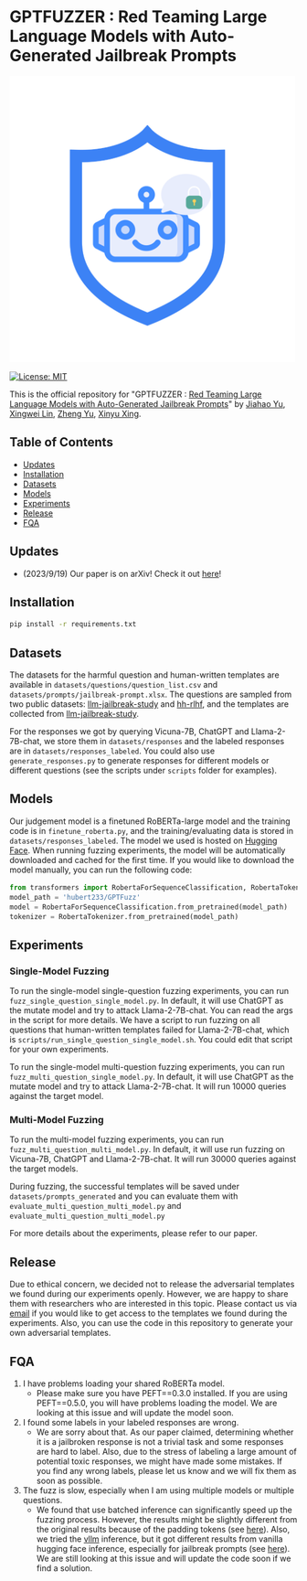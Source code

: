 # GPTFUZZER : Red Teaming Large Language Models with Auto-Generated Jailbreak Prompts

<img src="./sources/icon.png" width=500>

[![License: MIT](https://img.shields.io/badge/License-MIT-yellow.svg)](https://opensource.org/licenses/MIT)

This is the official repository for "GPTFUZZER : [Red Teaming Large Language Models with Auto-Generated Jailbreak Prompts](https://arxiv.org/pdf/2309.10253.pdf)" by [Jiahao Yu](https://sherdencooper.github.io/), [Xingwei Lin](https://scholar.google.com/citations?user=Zv_rC0AAAAAJ&hl=en), [Zheng Yu](http://www.dataisland.org/), [Xinyu Xing](http://xinyuxing.org/).

## Table of Contents

- [Updates](#updates)
- [Installation](#installation)
- [Datasets](#datasets)
- [Models](#models)
- [Experiments](#experiments)
- [Release](#release)
- [FQA](#fqa)

## Updates
- (2023/9/19) Our paper is on arXiv! Check it out [here](https://arxiv.org/pdf/2309.10253.pdf)!

## Installation


```bash
pip install -r requirements.txt
```

## Datasets
The datasets for the harmful question and human-written templates are available in `datasets/questions/question_list.csv` and `datasets/prompts/jailbreak-prompt.xlsx`. The questions are sampled from two public datasets: [llm-jailbreak-study](https://sites.google.com/view/llm-jailbreak-study) and [hh-rlhf](https://huggingface.co/datasets/Anthropic/hh-rlhf), and the templates are collected from [llm-jailbreak-study](https://sites.google.com/view/llm-jailbreak-study).

For the responses we got by querying Vicuna-7B, ChatGPT and Llama-2-7B-chat, we store them in `datasets/responses` and the labeled responses are in `datasets/responses_labeled`. You could also use `generate_responses.py` to generate responses for different models or different questions (see the scripts under `scripts` folder for examples).

## Models

Our judgement model is a finetuned RoBERTa-large model and the training code is in `finetune_roberta.py`, and the training/evaluating data is stored in `datasets/responses_labeled`. The model we used is hosted on [Hugging Face](https://huggingface.co/hubert233/GPTFuzz). When running fuzzing experiments, the model will be automatically downloaded and cached for the first time. If you would like to download the model manually, you can run the following code:

```python
from transformers import RobertaForSequenceClassification, RobertaTokenizer
model_path = 'hubert233/GPTFuzz'
model = RobertaForSequenceClassification.from_pretrained(model_path)
tokenizer = RobertaTokenizer.from_pretrained(model_path)
```


## Experiments 

### Single-Model Fuzzing
To run the single-model single-question fuzzing experiments, you can run `fuzz_single_question_single_model.py`. In default, it will use ChatGPT as the mutate model and try to attack Llama-2-7B-chat. You can read the args in the script for more details. We have a script to run fuzzing on all questions that human-written templates failed for Llama-2-7B-chat, which is `scripts/run_single_question_single_model.sh`. You could edit that script for your own experiments.

To run the single-model multi-question fuzzing experiments, you can run `fuzz_multi_question_single_model.py`. In default, it will use ChatGPT as the mutate model and try to attack Llama-2-7B-chat. It will run 10000 queries against the target model. 

### Multi-Model Fuzzing
To run the multi-model fuzzing experiments, you can run `fuzz_multi_question_multi_model.py`. In default, it will use run fuzzing on Vicuna-7B, ChatGPT and Llama-2-7B-chat. It will run 30000 queries against the target models.

During fuzzing, the successful templates will be saved under `datasets/prompts_generated` and you can evaluate them with `evaluate_multi_question_multi_model.py` and `evaluate_multi_question_multi_model.py`

For more details about the experiments, please refer to our paper.
## Release

Due to ethical concern, we decided not to release the adversarial templates we found during our experiments openly. However, we are happy to share them with researchers who are interested in this topic. Please contact us via [email](mailto:jiahao.yu@northwestern.edu) if you would like to get access to the templates we found during the experiments. Also, you can use the code in this repository to generate your own adversarial templates.

## FQA
1. I have problems loading your shared RoBERTa model.
    - Please make sure you have PEFT==0.3.0 installed. If you are using PEFT==0.5.0, you will have problems loading the model. We are looking at this issue and will update the model soon.
2. I found some labels in your labeled responses are wrong.
    - We are sorry about that. As our paper claimed, determining whether it is a jailbroken response is not a trivial task and some responses are hard to label. Also, due to the stress of labeling a large amount of potential toxic responses, we might have made some mistakes. If you find any wrong labels, please let us know and we will fix them as soon as possible.
3. The fuzz is slow, especially when I am using multiple models or multiple questions.
    - We found that use batched inference can significantly speed up the fuzzing process. However, the results might be slightly different from the original results because of the padding tokens (see [here](https://github.com/tloen/alpaca-lora/issues/20)). Also, we tried the [vllm](https://github.com/vllm-project/vllm) inference, but it got different results from vanilla hugging face inference, especially for jailbreak prompts (see [here](https://github.com/vllm-project/vllm/issues/966)). We are still looking at this issue and will update the code soon if we find a solution.
